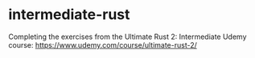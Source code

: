 # intermediate-rust

Completing the exercises from the Ultimate Rust 2: Intermediate Udemy course:
https://www.udemy.com/course/ultimate-rust-2/

